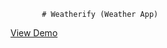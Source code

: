            # Weatherify (Weather App)

<a href="https://www.youtube.com/watch?v=r4bw6uGxC4Y">View Demo</a>
